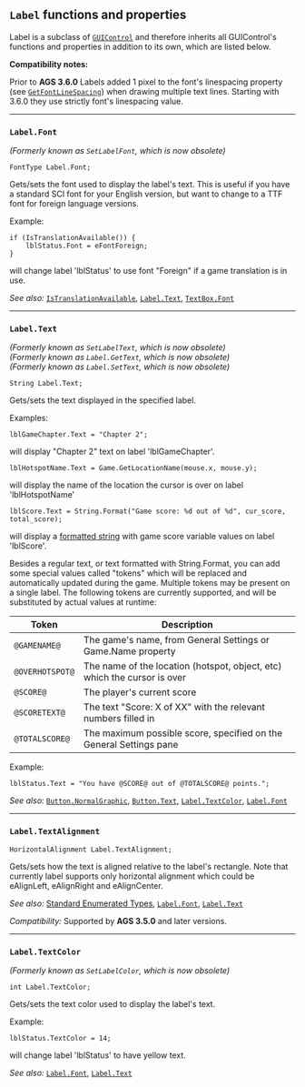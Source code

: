 ## `Label` functions and properties

Label is a subclass of [`GUIControl`](GUIControl) and therefore inherits all GUIControl's functions and properties in addition to its own, which are listed below.

**Compatibility notes:**

Prior to **AGS 3.6.0** Labels added 1 pixel to the font's linespacing property (see [`GetFontLineSpacing`](Globalfunctions_General#getfontlinespacing)) when drawing multiple text lines. Starting with 3.6.0 they use strictly font's linespacing value.

---

### `Label.Font`

*(Formerly known as `SetLabelFont`, which is now obsolete)*

```ags
FontType Label.Font;
```

Gets/sets the font used to display the label's text. This is useful if
you have a standard SCI font for your English version, but want to
change to a TTF font for foreign language versions.

Example:

```ags
if (IsTranslationAvailable()) {
    lblStatus.Font = eFontForeign;
}
```

will change label 'lblStatus' to use font "Foreign" if a game
translation is in use.

*See also:* [`IsTranslationAvailable`](Globalfunctions_General#istranslationavailable),
[`Label.Text`](Label#labeltext),
[`TextBox.Font`](TextBox#textboxfont)

---

### `Label.Text`

*(Formerly known as `SetLabelText`, which is now obsolete)*<br>
*(Formerly known as `Label.GetText`, which is now obsolete)*<br>
*(Formerly known as `Label.SetText`, which is now obsolete)*

```ags
String Label.Text;
```

Gets/sets the text displayed in the specified label.

Examples:

```ags
lblGameChapter.Text = "Chapter 2";
```
will display "Chapter 2" text on label 'lblGameChapter'.

```ags
lblHotspotName.Text = Game.GetLocationName(mouse.x, mouse.y);
```
will display the name of the location the cursor is over on label 'lblHotspotName'

```ags
lblScore.Text = String.Format("Game score: %d out of %d", cur_score, total_score);
```
will display a [formatted string](StringFormats) with game score variable values on label 'lblScore'.

Besides a regular text, or text formatted with String.Format, you can add some special values called "tokens" which will be replaced and automatically updated during the game. Multiple tokens may be present on a single label. The following tokens are currently supported, and will be substituted by actual values at runtime:

Token | Description
--- | ---
`@GAMENAME@` | The game's name, from General Settings or Game.Name property
`@OVERHOTSPOT@` | The name of the location (hotspot, object, etc) which the cursor is over
`@SCORE@` | The player's current score
`@SCORETEXT@` | The text "Score: X of XX" with the relevant numbers filled in
`@TOTALSCORE@` | The maximum possible score, specified on the General Settings pane

Example:

```ags
lblStatus.Text = "You have @SCORE@ out of @TOTALSCORE@ points.";
```

*See also:* [`Button.NormalGraphic`](Button#buttonnormalgraphic),
[`Button.Text`](Button#buttontext),
[`Label.TextColor`](Label#labeltextcolor),
[`Label.Font`](Label#labelfont)

---

### `Label.TextAlignment`

```ags
HorizontalAlignment Label.TextAlignment;
```

Gets/sets how the text is aligned relative to the label's rectangle. Note that currently label supports only horizontal alignment which could be eAlignLeft, eAlignRight and eAlignCenter.

*See also:* [Standard Enumerated Types](StandardEnums), [`Label.Font`](Label#labelfont),
[`Label.Text`](Label#labeltext)

*Compatibility:* Supported by **AGS 3.5.0** and later versions.

---

### `Label.TextColor`

*(Formerly known as `SetLabelColor`, which is now obsolete)*

```ags
int Label.TextColor;
```

Gets/sets the text color used to display the label's text.

Example:

```ags
lblStatus.TextColor = 14;
```

will change label 'lblStatus' to have yellow text.

*See also:* [`Label.Font`](Label#labelfont),
[`Label.Text`](Label#labeltext)

